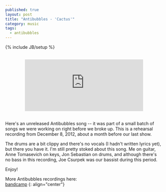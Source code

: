 ```yaml
---
published: true
layout: post
title: "Antibubbles - 'Cactus'"
category: music
tags: 
  - antibubbles
---
```


{% include JB/setup %}

<br>
<center>
<iframe width="75%" height="166" scrolling="no" frameborder="no" src="https://w.soundcloud.com/player/?url=https%3A//api.soundcloud.com/tracks/181549332&amp;color=ff5500&amp;auto_play=false&amp;hide_related=false&amp;show_comments=true&amp;show_user=true&amp;show_reposts=false"></iframe>
</center>
<br>

Here's an unreleased Antibubbles song -- it was part of a small batch of songs we were working on right before we broke up. This is a rehearsal recording from December 8, 2012, about a month before our last show. 

The drums are a bit clippy and there's no vocals (I hadn't written lyrics yet), but there you have it. I'm still pretty stoked about this song. Me on guitar, Anne Tomasevich on keys, Jon Sebastian on drums, and although there's no bass in this recording, Joe Csurpek was our bassist during this period.

Enjoy!

More Antibubbles recordings here:  
[bandcamp](http://antibubbles.bandcamp.com)
{: align="center"}